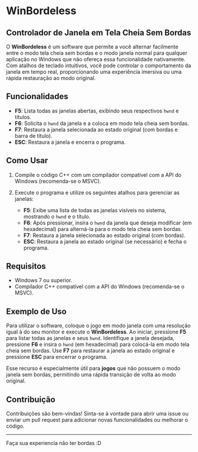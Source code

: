 # WinBordeless

## Controlador de Janela em Tela Cheia Sem Bordas

O **WinBordeless** é um software que permite a você alternar facilmente entre o modo tela cheia sem bordas e o modo janela normal para qualquer aplicação no Windows que não ofereça essa funcionalidade nativamente. Com atalhos de teclado intuitivos, você pode controlar o comportamento da janela em tempo real, proporcionando uma experiência imersiva ou uma rápida restauração ao modo original.

## Funcionalidades

- **F5**: Lista todas as janelas abertas, exibindo seus respectivos `hwnd` e títulos.
- **F6**: Solicita o `hwnd` da janela e a coloca em modo tela cheia sem bordas.
- **F7**: Restaura a janela selecionada ao estado original (com bordas e barra de título).
- **ESC**: Restaura a janela e encerra o programa.

## Como Usar

1. Compile o código C++ com um compilador compatível com a API do Windows (recomenda-se o MSVC).
2. Execute o programa e utilize os seguintes atalhos para gerenciar as janelas:

   - **F5**: Exibe uma lista de todas as janelas visíveis no sistema, mostrando o `hwnd` e o título.
   - **F6**: Após pressionar, insira o `hwnd` da janela que deseja modificar (em hexadecimal) para alterná-la para o modo tela cheia sem bordas.
   - **F7**: Restaura a janela selecionada ao estado original (com bordas).
   - **ESC**: Restaura a janela ao estado original (se necessário) e fecha o programa.

## Requisitos

- Windows 7 ou superior.
- Compilador C++ compatível com a API do Windows (recomenda-se o MSVC).

## Exemplo de Uso

Para utilizar o software, coloque o jogo em modo janela com uma resolução igual à do seu monitor e execute o **WinBordeless**. Ao iniciar, pressione **F5** para listar todas as janelas e seus `hwnd`. Identifique a janela desejada, pressione **F6** e insira o `hwnd` (em hexadecimal) para colocá-la em modo tela cheia sem bordas. Use **F7** para restaurar a janela ao estado original e pressione **ESC** para encerrar o programa.

Esse recurso é especialmente útil para **jogos** que não possuem o modo janela sem bordas, permitindo uma rápida transição de volta ao modo original.

## Contribuição

Contribuições são bem-vindas! Sinta-se à vontade para abrir uma issue ou enviar um pull request para adicionar novas funcionalidades ou melhorar o código.

---

Faça sua experiencia não ter bordas :D
